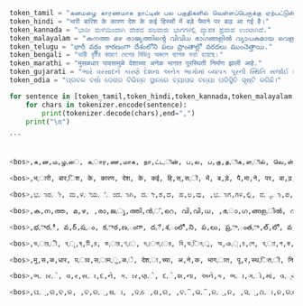 ``````python
token_tamil = "கனமழை காரணமாக நாட்டின் பல பகுதிகளில் வெள்ளப்பெருக்கு ஏற்பட்டுள்ளது."
token_hindi = "भारी बारिश के कारण देश के कई हिस्सों में बड़े पैमाने पर बाढ़ आ गई है।"
token_kannada = "ಭಾರೀ ಮಳೆಯಿಂದಾಗಿ ದೇಶದ ಹಲವಾರು ಭಾಗಗಳಲ್ಲಿ ವ್ಯಾಪಕ ಪ್ರವಾಹ ಉಂಟಾಗಿದೆ."
token_malayalam = "കനത്ത മഴ രാജ്യത്തിൻ്റെ വിവിധ ഭാഗങ്ങളിൽ വ്യാപകമായ വെള്ളപ്പൊക്കത്തിന് കാരണമായിട്ടുണ്ട്."
token_telugu = "భారీ వర్షం కారణంగా దేశంలోని పలు ప్రాంతాల్లో వరదలు ముంచెత్తాయి."
token_bengali = "ভারী বৃষ্টির কারণে দেশের বিভিন্ন অঞ্চলে ব্যাপক বন্যা হয়েছে।"
token_marathi = "मुसळधार पावसामुळे देशाच्या अनेक भागात पूरस्थिती निर्माण झाली आहे."
token_gujarati = "ભારે વરસાદને કારણે દેશના અનેક ભાગોમાં વ્યાપક પૂરની સ્થિતિ સર્જાઈ છે."
token_odia = "ପ୍ରବଳ ବର୍ଷା ଦେଶର ବିଭିନ୍ନ ସ୍ଥାନରେ ବ୍ୟାପକ ବନ୍ୟା ପରିସ୍ଥିତି ସୃଷ୍ଟି କରିଛି।"

for sentence in [token_tamil,token_hindi,token_kannada,token_malayalam,token_telugu,token_bengali,token_marathi,token_gujarati,token_odia]:
    for chars in tokenizer.encode(sentence):
        print(tokenizer.decode(chars),end=",")
    print("\n")

```


<bos>,க,ன,ம,ழ,ை, க,ார,ண,மாக, நா,ட்ட,ின், ப,ல, ப,கு,த,ிக,ள,ில், வெ,ள்ள,ப்ப,ெ,ரு,க்கு, ஏ,ற்ப,ட்டு,ள்ள,து,.,

<bos>,भ,ारी, बार,िश, के, कारण, देश, के, कई, हि,स्,स,ों, में, ब,ड़े, पै,मा,ने, पर, बा,ढ़, आ, गई, है,।,

<bos>,ಭ,ಾರ,ೀ, ಮ,ಳ,ೆಯ,ಿ,ಂದ,ಾಗಿ, ದ,ೇ,ಶ,ದ, ಹ,ಲ,ವು, ,ಭ,ಾಗ,ಗಳ,ಲ್ಲಿ, ವ,್ಯ,ಾ,ಪ,ಕ, ಪ್ರ,ವಾ,ಹ, ,ಉ,ಂ,ಟ,ಾಗ,ಿದೆ,.,

<bos>,ക,ന,ത്ത, മ,ഴ, ,രാ,ജ,്യ,ത്തി,ൻ,്,റെ, വി,വി,ധ, ,ഭ,ാ,ഗ,ങ്ങള,ിൽ, വ,്യ,ാ,പ,ക,മാ,യ, വ,െ,ള്ള,പ്പ,ൊ,ക്ക,ത്തി,ന്, ക,ാര,ണ,മാ,യി,ട്ട,ു,ണ്ട,്,.,

<bos>,భ,ార,ీ, వ,ర్,ష,ం, క,ార,ణ,ంగా, ద,ే,శ,ంలో,ని, ప,లు, ప్ర,ా,ంత,ా,ల్,లో, వ,ర,ద,లు, ము,ం,చ,ె,త్,త,ాయి,.,

<bos>,ভ,ার,ী, ব,ৃ,ষ্,টি,র, ক,ার,ণ,ে, দ,েশ,ের, বি,ভ,িন,্ন, অ,ঞ,্,চ,লে, ব,্যা,প,ক, ব,ন,্যা, হ,য়ে,ছে,।,

<bos>,मु,स,ळ,धार, प,ाव,स,ाम,ु,ळ,े, देश,ा,च्या, अ,ने,क, भाग,ात, पू,र,स्थ,ित,ी, निर्माण, झ,ाली, आहे,.,

<bos>,ભ,ાર,ે, વ,ર,સ,ા,દ,ને, ક,ાર,ણ,ે, દ,ે,શ,ના, અને,ક, ભ,ા,ગ,ો,માં, વ,્યા,પ,ક, પ,ૂ,ર,ની, સ્,થ,િ,તિ, સ,ર્,જ,ા,ઈ, છે,

<bos>,ପ,୍,ର,ବ,ଳ, ,ବ,ର,୍,ଷ,ା, ,ଦ,େ,ଶ,ର, ,ବ,ି,ଭ,ି,ନ,୍,ନ, ,ସ,୍,ଥ,ା,ନ,ର,େ, ,ବ,୍,ୟ,ା,ପ,କ, ,ବ,ନ,୍,ୟ,ା, ,ପ,ର,ି,ସ,୍,ଥ,ି,ତ,ି, ,ସ,ୃ,ଷ,୍,ଟ,ି, ,କ,ର,ି,ଛ,ି,।,

